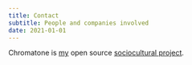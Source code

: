 ```yaml
---
title: Contact
subtitle: People and companies involved
date: 2021-01-01
---
```


Chromatone is [my](./author/index.md) open source [sociocultural project](./chromatone/index.md).